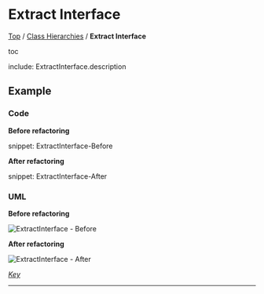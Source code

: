 # Extract Interface

[Top](../README.md) / [Class Hierarchies](./README.md) / **Extract Interface**

toc

include: ExtractInterface.description

## Example

### Code

**Before refactoring**

snippet: ExtractInterface-Before

**After refactoring**

snippet: ExtractInterface-After

### UML

**Before refactoring**

![ExtractInterface - Before](../../uml/Before/ClassHierarchies/ExtractInterface.svg?raw=true)

**After refactoring**

![ExtractInterface - After](../../uml/After/ClassHierarchies/ExtractInterface.svg?raw=true)

*[Key](../../uml/Keys/FullKey.svg)*

-----

